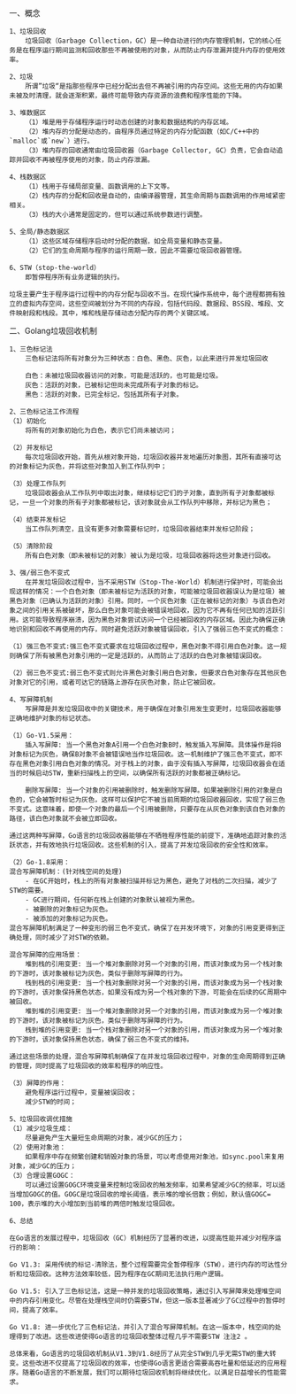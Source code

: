 
一、概念

	1、垃圾回收
		垃圾回收（Garbage Collection，GC）是一种自动进行的内存管理机制，它的核心任务是在程序运行期间监测和回收那些不再被使用的对象，从而防止内存泄漏并提升内存的使用效率。
	
	2、垃圾
		所谓”垃圾“是指那些程序中已经分配出去但不再被引用的内存空间。这些无用的内存如果未被及时清理，就会逐渐积累，最终可能导致内存资源的浪费和程序性能的下降。

	3、堆数据区
		（1）堆是用于存储程序运行时动态创建的对象和数据结构的内存区域。
		（2）堆内存的分配是动态的，由程序员通过特定的内存分配函数（如C/C++中的`malloc`或`new`）进行。
		（3）堆内存的回收通常由垃圾回收器（Garbage Collector, GC）负责，它会自动追踪并回收不再被程序使用的对象，防止内存泄漏。
		
	4、栈数据区
		（1）栈用于存储局部变量、函数调用的上下文等。
		（2）栈内存的分配和回收是自动的，由编译器管理，其生命周期与函数调用的作用域紧密相关。
		（3）栈的大小通常是固定的，但可以通过系统参数进行调整。
	
	5、全局/静态数据区
		（1）这些区域存储程序启动时分配的数据，如全局变量和静态变量。
		（2）它们的生命周期与程序的运行周期一致，因此不需要垃圾回收器管理。

	6、STW（stop-the-world）
		即暂停程序所有业务逻辑的执行。

	垃圾主要产生于程序运行过程中的内存分配与回收不当。在现代操作系统中，每个进程都拥有独立的虚拟内存空间，这些空间被划分为不同的内存段，包括代码段、数据段、BSS段、堆段、文件映射段和栈段。其中，堆和栈是存储动态分配内存的两个关键区域。

二、Golang垃圾回收机制

	1、三色标记法
		三色标记法将所有对象分为三种状态：白色、黑色、灰色，以此来进行并发垃圾回收
		
		白色：未被垃圾回收器访问的对象，可能是活跃的，也可能是垃圾。
		灰色：活跃的对象，已被标记但尚未完成所有子对象的标记。
		黑色：活跃的对象，已完全标记，包括其所有子对象。

	2、三色标记法工作流程
	（1）初始化
		将所有的对象初始化为白色，表示它们尚未被访问；
	
	（2）并发标记
		每次垃圾回收开始，首先从根对象开始，垃圾回收器并发地遍历对象图，其所有直接可达的对象标记为灰色，并将这些对象加入到工作队列中；
	
	（3）处理工作队列
		垃圾回收器会从工作队列中取出对象，继续标记它们的子对象，直到所有子对象都被标记，一旦一个对象的所有子对象都被标记，该对象就会从工作队列中移除，并标记为黑色；
	
	（4）结束并发标记
		当工作队列清空，且没有更多对象需要标记时，垃圾回收器结束并发标记阶段；
	
	（5）清除阶段
		所有白色对象（即未被标记的对象）被认为是垃圾，垃圾回收器将这些对象进行回收。
	
	3、强/弱三色不变式
		在并发垃圾回收过程中，当不采用STW（Stop-The-World）机制进行保护时，可能会出现这样的情况：一个白色对象（即未被标记为活跃的对象，可能被垃圾回收器误认为是垃圾）被黑色对象（已确认为活跃的对象）引用。同时，一个灰色对象（正在被标记的对象）与该白色对象之间的引用关系被破坏，那么白色对象可能会被错误地回收，因为它不再有任何已知的活跃引用。这可能导致程序崩溃，因为黑色对象尝试访问一个已经被回收的内存区域。因此为确保正确地识别和回收不再使用的内存，同时避免活跃对象被错误回收，引入了强弱三色不变式的概念：

	（1）强三色不变式:强三色不变式要求在垃圾回收过程中，黑色对象不得引用白色对象。这一规则确保了所有被黑色对象引用的一定是活跃的，从而防止了活跃的白色对象被错误回收。
	
	（2）弱三色不变式:弱三色不变式则允许黑色对象引用白色对象，但要求白色对象存在其他灰色对象对它的引用，或者可达它的链路上游存在灰色对象，防止它被回收。

	4、写屏障机制
		写屏障是并发垃圾回收中的关键技术，用于确保在对象引用发生变更时，垃圾回收器能够正确地维护对象的标记状态。

	（1）Go-V1.5采用：
		插入写屏障: 当一个黑色对象A引用一个白色对象B时，触发插入写屏障。具体操作是将B对象标记为灰色，确保B对象不会被错误地当作垃圾回收。这一机制维护了强三色不变式，即不存在黑色对象引用白色对象的情况。对于栈上的对象，由于没有插入写屏障，垃圾回收器会在适当的时候启动STW，重新扫描栈上的空间，以确保所有活跃的对象都被正确标记。

		删除写屏障: 当一个对象的引用被删除时，触发删除写屏障。如果被删除引用的对象是白色的，它会被暂时标记为灰色，这样可以保护它不被当前周期的垃圾回收器回收，实现了弱三色不变式。这意味着，即使一个对象的最后一个引用被删除，只要存在从灰色对象到该白色对象的路径，该白色对象就不会被立即回收。

	通过这两种写屏障，Go语言的垃圾回收器能够在不牺牲程序性能的前提下，准确地追踪对象的活跃状态，并有效地执行垃圾回收。这些机制的引入，提高了并发垃圾回收的安全性和效率。

	（2）Go-1.8采用：
	混合写屏障机制：(针对栈空间的处理)
		- 在GC开始时，栈上的所有对象被扫描并标记为黑色，避免了对栈的二次扫描，减少了STW的需要。
		- GC进行期间，任何新在栈上创建的对象默认被视为黑色。
		- 被删除的对象标记为灰色。
		- 被添加的对象标记为灰色。
	混合写屏障机制满足了一种变形的弱三色不变式，确保了在并发环境下，对象的引用变更得到正确处理，同时减少了对STW的依赖。

	混合写屏障的应用场景：
		堆到栈的引用变更: 当一个堆对象删除对另一个对象的引用，而该对象成为另一个栈对象的下游时，该对象被标记为灰色，类似于删除写屏障的行为。
		栈到栈的引用变更: 当一个栈对象删除对另一个对象的引用，而该对象成为另一个栈对象的下游时，该对象保持黑色状态，如果没有成为另一个栈对象的下游，可能会在后续的GC周期中被回收。
		堆到堆的引用变更: 当一个堆对象删除对另一个对象的引用，而该对象成为另一个堆对象的下游时，该对象被标记为灰色，类似于删除写屏障的行为。
		栈到堆的引用变更: 当一个栈对象删除对另一个对象的引用，而该对象成为另一个堆对象的下游时，该对象保持黑色状态，确保了弱三色不变式的维持。

	通过这些场景的处理，混合写屏障机制确保了在并发垃圾回收过程中，对象的生命周期得到正确的管理，同时提高了垃圾回收的效率和程序的响应性。

	（3）屏障的作用：
		避免程序运行过程中，变量被误回收；
		减少STW的时间；

	5、垃圾回收调优措施
	（1）减少垃圾生成：
		尽量避免产生大量短生命周期的对象，减少GC的压力；
	（2）使用对象池：
		如果程序中存在频繁创建和销毁对象的场景，可以考虑使用对象池，如sync.pool来复用对象，减少GC的压力；
	（3）合理设置GOGC：
		可以通过设置GOGC环境变量来控制垃圾回收的触发频率，如果希望减少GC的频率，可以适当增加GOGC的值。GOGC是垃圾回收的增长阈值，表示堆的增长倍数；例如，默认值GOGC= 100，表示堆的大小增加到当前堆的两倍时触发垃圾回收。

	6、总结
	
	在Go语言的发展过程中，垃圾回收（GC）机制经历了显著的改进，以提高性能并减少对程序运行的影响：

	Go V1.3: 采用传统的标记-清除法，整个过程需要完全暂停程序（STW），进行内存的可达性分析和垃圾回收。这种方法效率较低，因为程序在GC期间无法执行用户逻辑。  
    
	Go V1.5: 引入了三色标记法，这是一种并发的垃圾回收策略，通过引入写屏障来处理堆空间中的内存引用变化。尽管在处理栈空间时仍需要STW，但这一版本显著减少了GC过程中的暂停时间，提高了效率。  
    
	Go V1.8: 进一步优化了三色标记法，并引入了混合写屏障机制。在这一版本中，栈空间的处理得到了改进。这些改进使得Go语言的垃圾回收整体过程几乎不需要STW 注注2 。

	总体来看，Go语言的垃圾回收机制从V1.3到V1.8经历了从完全STW到几乎无需STW的重大转变。这些改进不仅提高了垃圾回收的效率，也使得Go语言更适合需要高吞吐量和低延迟的应用程序。随着Go语言的不断发展，我们可以期待垃圾回收机制将继续优化，以满足日益增长的性能需求。